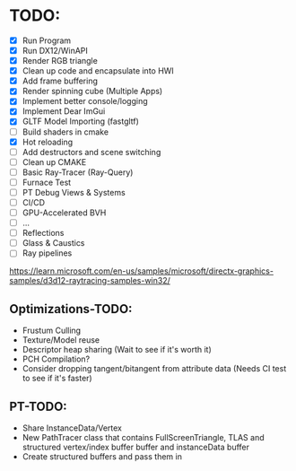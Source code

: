 # TODO:

- [x] Run Program  
- [x] Run DX12/WinAPI
- [x] Render RGB triangle
- [x] Clean up code and encapsulate into HWI
- [x] Add frame buffering
- [x] Render spinning cube (Multiple Apps)
- [x] Implement better console/logging
- [x] Implement Dear ImGui
- [x] GLTF Model Importing (fastgltf)
- [ ] Build shaders in cmake
- [x] Hot reloading
- [ ] Add destructors and scene switching
- [ ] Clean up CMAKE
- [ ] Basic Ray-Tracer (Ray-Query)
- [ ] Furnace Test
- [ ] PT Debug Views & Systems
- [ ] CI/CD
- [ ] GPU-Accelerated BVH
- [ ] ...
- [ ] Reflections
- [ ] Glass & Caustics
- [ ] Ray pipelines

https://learn.microsoft.com/en-us/samples/microsoft/directx-graphics-samples/d3d12-raytracing-samples-win32/

## Optimizations-TODO:

- Frustum Culling
- Texture/Model reuse
- Descriptor heap sharing (Wait to see if it's worth it)
- PCH Compilation? 
- Consider dropping tangent/bitangent from attribute data (Needs CI test to see if it's faster)

## PT-TODO:

- Share InstanceData/Vertex
- New PathTracer class that contains FullScreenTriangle, TLAS and structured vertex/index buffer buffer and instanceData buffer
- Create structured buffers and pass them in 